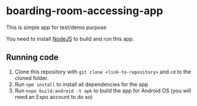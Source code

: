 # boarding-room-accessing-app

This is simple app for test/demo purpose

You need to install [NodeJS](https://nodejs.org/en/download/) to build and run this app.

## Running code

1. Clone this repository with `git clone <link-to-repository>` and `cd` to the cloned folder.
2. Run `npm install` to install all dependencies for the app
3. Run `expo build:android -t apk` to build the app for Android OS (you will need an Expo account to do so)
